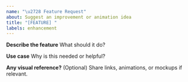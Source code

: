 ```yaml
---
name: "\u2728 Feature Request"
about: Suggest an improvement or animation idea
title: "[FEATURE] "
labels: enhancement
---
```


**Describe the feature**
What should it do?

**Use case**
Why is this needed or helpful?

**Any visual reference?**
(Optional) Share links, animations, or mockups if relevant.
